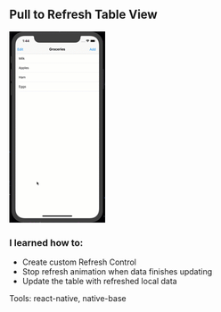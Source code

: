 ## Pull to Refresh Table View

![Pull to Refresh Table View](preview.gif)

### I learned how to:

- Create custom Refresh Control
- Stop refresh animation when data finishes updating
- Update the table with refreshed local data

Tools: react-native, native-base

